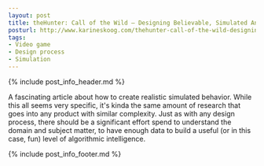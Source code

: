 ```yaml
---
layout: post
title: theHunter: Call of the Wild – Designing Believable, Simulated Animal AI
posturl: http://www.karineskoog.com/thehunter-call-of-the-wild-designing-believable-simulated-animal-ai/
tags:
- Video game
- Design process
- Simulation
---
```


{% include post_info_header.md %}

A fascinating article about how to create realistic simulated behavior. While this all seems very specific, it's kinda the same amount of research that goes into any product with similar complexity. Just as with any design process, there should be a significant effort spend to understand the domain and subject matter, to have enough data to build a useful (or in this case, fun) level of algorithmic intelligence.

{% include post_info_footer.md %}
